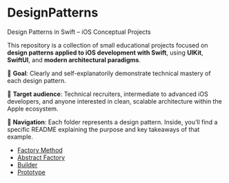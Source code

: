 # DesignPatterns
 Design Patterns in Swift – iOS Conceptual Projects

This repository is a collection of small educational projects focused on **design patterns applied to iOS development with Swift**, using **UIKit**, **SwiftUI**, and **modern architectural paradigms**.

🎯 **Goal**: Clearly and self-explanatorily demonstrate technical mastery of each design pattern.

👤 **Target audience**: Technical recruiters, intermediate to advanced iOS developers, and anyone interested in clean, scalable architecture within the Apple ecosystem.

📂 **Navigation**: Each folder represents a design pattern. Inside, you’ll find a specific README explaining the purpose and key takeaways of that example.

- [Factory Method](CreationalPatterns/FactoryMethod)
- [Abstract Factory](CreationalPatterns/AbstractFactory)
- [Builder](CreationalPatterns/Builder)
- [Prototype](CreationalPatterns/Prototype)
